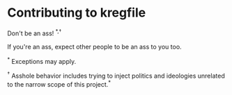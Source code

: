 # Contributing to kregfile

Don't be an ass! <sup>*,†</sup>

If you're an ass, expect other people to be an ass to you too.

<sup>*</sup> Exceptions may apply.

<sup>†</sup> Asshole behavior includes trying to inject politics and ideologies unrelated to the narrow scope of this project.<sup>*</sup>
